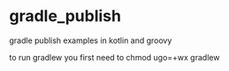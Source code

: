 # gradle_publish
gradle publish examples in kotlin and groovy

to run gradlew you first need to chmod ugo=+wx gradlew
